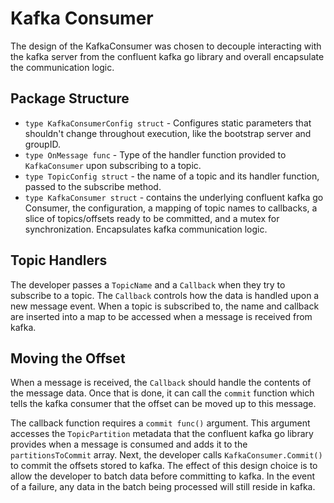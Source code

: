 # Kafka Consumer
The design of the KafkaConsumer was chosen to decouple interacting with the kafka server from the confluent kafka go library and overall encapsulate the communication logic. 

## Package Structure
- `type KafkaConsumerConfig struct` - Configures static parameters that shouldn't change throughout execution, like the bootstrap server and groupID.
- `type OnMessage func` - Type of the handler function provided to `KafkaConsumer` upon subscribing to a topic.
- `type TopicConfig struct` - the name of a topic and its handler function, passed to the subscribe method.
- `type KafkaConsumer struct` - contains the underlying confluent kafka go Consumer, the configuration, a mapping of topic names to callbacks, a slice of topics/offsets ready to be committed, and a mutex for synchronization. Encapsulates kafka communication logic.

## Topic Handlers
The developer passes a `TopicName` and a `Callback` when they try to subscribe to a topic. The `Callback` controls how the data is handled upon a new message event. When a topic is subscribed to, the name and callback are inserted into a map to be accessed when a message is received from kafka. 

## Moving the Offset
When a message is received, the `Callback` should handle the contents of the message data. Once that is done, it can call the `commit` function which tells the kafka consumer that the offset can be moved up to this message.

The callback function requires a `commit func()` argument. This argument accesses the `TopicPartition` metadata that the confluent kafka go library provides when a message is consumed and adds it to the `partitionsToCommit` array. Next, the developer calls `KafkaConsumer.Commit()` to commit the offsets stored to kafka. The effect of this design choice is to allow the developer to batch data before committing to kafka. In the event of a failure, any data in the batch being processed will still reside in kafka. 
